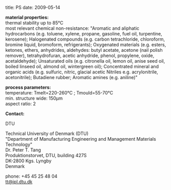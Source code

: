 title: PS
date: 2009-05-14 

__material properties:__  	
thermal stability up to	85°C  
most relevant chemical non-resistance:	"Aromatic and aliphatic hydrocarbons (e.g. toluene, xylene, propane, gasoline, fuel oil, turpentine, kerosene); Halogenated compounds (e.g. carbon tetrachloride, chloroform, bromine liquid, bromoform, refrigerants); Oxygenated materials (e.g. esters, ketones, ethers, anhydrides, aldehydes: butyl acetate, acetone (nail polish remover), tetrahydrofuran, acetic anhydride, phenol, propylene, oxide, acetaldehyde); Unsaturated oils (e.g. citronella oil, lemon oil, anise seed oil, boiled linseed oil, almond oil, wintergreen oil); Concentrated mineral and organic acids (e.g. sulfuric, nitric, glacial acetic
Nitriles e.g. acrylonitrile, acetonitrile); Butadiene rubber; Aromatic amines (e.g. aniline)"  



	
__process parameters:__  	
temperature:	Tmelt=220-260°C ; Tmould=55-70°C  
min. structure wide:	150µm  
aspect ratio:	2
<!--break-->
__Contact:__

DTU

Technical University of Denmark (DTU)  
"Department of Manufacturing Engineering and Management
Materials Technology"  
Dr. Peter T. Tang   
Produktionstorvet, DTU, building 427S  
DK-2800 Kgs. Lyngby  
Denmark  

phone: +45 45 25 48 04  
tt@ipl.dtu.dk